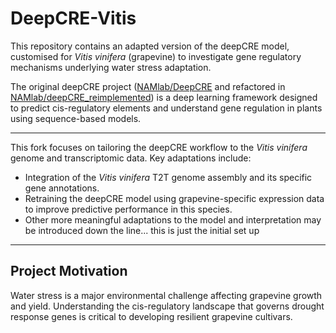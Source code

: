 # DeepCRE-Vitis

This repository contains an adapted version of the deepCRE model, customised for *Vitis vinifera* (grapevine) to investigate gene regulatory mechanisms underlying water stress adaptation.

The original deepCRE project ([NAMlab/DeepCRE](https://github.com/NAMLab/DeepCRE) and refactored in [NAMlab/deepCRE_reimplemented](https://github.com/NAMlab/deepCRE_reimplemented)) is a deep learning framework designed to predict cis-regulatory elements and understand gene regulation in plants using sequence-based models.

---

This fork focuses on tailoring the deepCRE workflow to the *Vitis vinifera* genome and transcriptomic data. Key adaptations include:

- Integration of the *Vitis vinifera* T2T genome assembly and its specific gene annotations.
- Retraining the deepCRE model using grapevine-specific expression data to improve predictive performance in this species.
- Other more meaningful adaptations to the model and interpretation may be introduced down the line... this is just the initial set up
---

## Project Motivation

Water stress is a major environmental challenge affecting grapevine growth and yield. Understanding the cis-regulatory landscape that governs drought response genes is critical to developing resilient grapevine cultivars.
